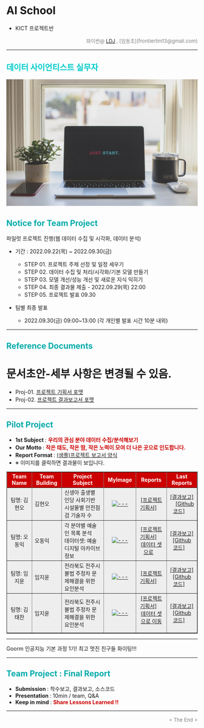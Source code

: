 
# AI School
* KICT 프로젝트반

<div align='right'>
    <font size=2 color='gray'>파이썬@ <font color='blue'>
       <a href='https://www.facebook.com/dongjo.lim.7'>LDJ</a>
    </font>, [임동조](frontierlim13@gmail.com)</font>
</div>
<hr>
<h2><font color="#00CCCC"><b>데이터 사이언티스트 실무자</b></font></h2>

<img src="./images/just_start.jpg">

## <font color='#00AAAA'>Notice for Team Project</font>

파일럿 프로젝트 진행(웹 데이터 수집 및 시각화, 데이터 분석)
* 기간 : 2022.09.22(목) ~ 2022.09.30(금) <br>
  * STEP 01. 프로젝트 주제 선정 및 일정 세우기<br>
  * STEP 02. 데이터 수집 및 처리/시각화/기본 모델 만들기<br>
  * STEP 03. 모델 개선/성능 개선 및 새로운 지식 익히기<br>
  * STEP 04. 최종 결과물 제출 - 2022.09.29(목) 22:00 <br>
  * STEP 05. 프로젝트 발표 09.30 <br>
  
* 팀별 최종 발표   <br>
  * 2022.09.30(금) 09:00~13:00 (각 개인별 발표 시간 10분 내외)
<hr>

## <font color='#00AAAA'>Reference Documents</font>

# 문서초안-세부 사항은 변경될 수 있음.
- Proj-01. [프로젝트 기획서 포맷      ][proj-01]
- Proj-02. [프로젝트 결과보고서 포맷   ][proj-02]


[proj-01]:  ./docu/Goorm10_프로젝트보고서_포맷_OOO팀.docx "Go proj-01"
[proj-02]:  ./docu/팀별프로젝트수행_결과작성양식_kdigital.pptx "Go proj-02"

<hr>


##  <font color='#00AAAA'>Pilot Project</font>

- <b>1st Subject </b>: <font color='#CC0000'><b> 우리의 관심 분야 데이터 수집/분석해보기 </b></font>
- <b>Our Motto   </b>: <font color='#CC0000'><b> 작은 태도, 작은 땀, 작은 노력이 모여 더 나은 곳으로 인도합니다. </b></font>
- <b>Report Format </b>: <a href="./docu/Goorm10_프로젝트보고서_포맷_OOO팀.docx">(샘플)프로젝트 보고서 양식</a>
- ※ 이미지를 클릭하면 결과물이 보입니다.


<div align="left">
<table border=1 bgcolor="#EEEEEE">
	<tr bgcolor="#CC0000">
		<td width="100">
		<div align="center"><font color="#FFFFFF"><b>Team Name</b></font></div>
		</td>
		<td width="100">
		<div align="center"><font color="#FFFFFF"><b>Team Building</b></font></div>
		</td>
		<td width="300">
		<div align="center"><font color="#FFFFFF"><b>Project Subject</b></font></div>
		</td>
		<td width="100">
		<div align="center"><font color="#FFFFFF"><b>MyImage</b></font></div>
		</td>
		<td width="120">
		<div align="center"><font color="#FFFFFF"><b>Reports</b></font></div>
		</td>
		<td width="120">
		<div align="center"><font color="#FFFFFF"><b>Last Reports</b></font></div>
		</td>
	</tr>
	<tr>
		<td>
			<div align="center"> 팀명: 김현오 <br/> 
				<b></b>
			</div>
		</td>
		<td>
            		<div align="left">김현오</div>
        	</td>
		<td>
			<div align="left"> 신생아 출생별 인당 사회기반 시설물별 안전점검 기술자 수 </div></td>
		<td>
            		<div align="center"> <a href="">
			<img src='images/---' width=200 height=100  alt="---"></a>    
            		</div>
        	</td>
		<td>
            		<div align="center"> 
				<a href="./reports/Goorm2209_KimHy.pdf">[프로젝트기획서]</a> &nbsp;&nbsp;&nbsp;<br>	
			</div>
        	</td>
		<td>
            		<div align="center"> 
				<a href="결과링크">[결과보고]</a> &nbsp;&nbsp;&nbsp;
				<a href=".">[Github 코드]</a> &nbsp;&nbsp;&nbsp; 
            		</div>
        	</td>
	</tr>
	<tr>
		<td>
			<div align="center"> 팀명: 오동익 <br/> 
				<b></b>
			</div>
		</td>
		<td>
            		<div align="left">오동익</div>
        	</td>
		<td>
			<div align="left"> 각 분야별 예술인 목록 분석 <br> 데이터셋: 예술디지털 아카이브 정보 </div></td>
		<td>
            		<div align="center"> <a href="">
			<img src='images/---' width=200 height=100  alt="---"></a>    
            		</div>
        	</td>
		<td>
            		<div align="center"> 
				<a href="./reports/Goorm2209_ohdong.pdf">[프로젝트기획서]</a> &nbsp;&nbsp;&nbsp;<br>	
				<a href="https://www.bigdata-culture.kr/bigdata/user/data_market/detail.do?id=3076e909-db81-4e46-b2e5-f233e5613e97">데이터 셋으로</a> &nbsp;&nbsp;&nbsp;
			</div>
        	</td>
		<td>
            		<div align="center"> 
				<a href="결과링크">[결과보고]</a><br>
				<a href=".">[Github 코드]</a> &nbsp;&nbsp;&nbsp; 
            		</div>
        	</td>
	</tr>
	<tr>
		<td>
			<div align="center"> 팀명: 임지윤 <br/> 
				<b></b>
			</div>
		</td>
		<td>
            		<div align="left">임지윤</div>
        	</td>
		<td>
			<div align="left"> 전라북도 전주시 불법 주정차 문제해결을 위한 요인분석 </div></td>
		<td>
            		<div align="center"> <a href="">
			<img src='images/---' width=200 height=100  alt="---"></a>    
            		</div>
        	</td>
		<td>
            		<div align="center"> 
				<a href="./reports/Goorm2209_LimJ.pdf">[프로젝트기획서]</a> &nbsp;&nbsp;&nbsp;				
			</div>
        	</td>
		<td>
            		<div align="center"> 
				<a href="결과링크">[결과보고]</a><br>
				<a href=".">[Github 코드]</a> &nbsp;&nbsp;&nbsp; 
            		</div>
        	</td>
	</tr>
	<tr>
		<td>
			<div align="center"> 팀명: 김태찬 <br/> 
				<b></b>
			</div>
		</td>
		<td>
            		<div align="left">임지윤</div>
        	</td>
		<td>
			<div align="left"> 전라북도 전주시 불법 주정차 문제해결을 위한 요인분석 </div></td>
		<td>
            		<div align="center"> <a href="">
			<img src='images/---' width=200 height=100  alt="---"></a>    
            		</div>
        	</td>
		<td>
            		<div align="center"> 
				<a href="결과링크">[프로젝트기획서]</a> &nbsp;&nbsp;&nbsp;<br>	
				<a href="https://www.kaggle.com/datasets/jsphyg/weather-dataset-rattle-package?select=weatherAUS.csv">데이터 셋으로 이동</a> &nbsp;&nbsp;&nbsp;
			</div>
        	</td>
		<td>
            		<div align="center"> 
				<a href="결과링크">[결과보고]</a><br>
				<a href=".">[Github 코드]</a> &nbsp;&nbsp;&nbsp; 
            		</div>
        	</td>
	</tr>
</table>
</div>
<hr>

Goorm 인공지능 기본 과정 1기! 최고 멋진 친구들 화이팅!!!
<hr>

##  <font color='#00AAAA'>Team Project : Final Report</font>
- <b>Submission   </b>: 착수보고, 결과보고, 소스코드
- <b>Presentation </b>: 10min / team, Q&A
- <b>Keep in mind </b>: <font color='#CC0000'><b> Share Lessons Learned !! </b></font>

<hr>

<div align='right'><font size=2 color='gray'> &lt; The End &gt; </font></div>
